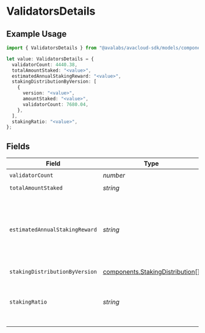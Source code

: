 # ValidatorsDetails

## Example Usage

```typescript
import { ValidatorsDetails } from "@avalabs/avacloud-sdk/models/components";

let value: ValidatorsDetails = {
  validatorCount: 4440.38,
  totalAmountStaked: "<value>",
  estimatedAnnualStakingReward: "<value>",
  stakingDistributionByVersion: [
    {
      version: "<value>",
      amountStaked: "<value>",
      validatorCount: 7680.04,
    },
  ],
  stakingRatio: "<value>",
};
```

## Fields

| Field                                                                              | Type                                                                               | Required                                                                           | Description                                                                        |
| ---------------------------------------------------------------------------------- | ---------------------------------------------------------------------------------- | ---------------------------------------------------------------------------------- | ---------------------------------------------------------------------------------- |
| `validatorCount`                                                                   | *number*                                                                           | :heavy_check_mark:                                                                 | N/A                                                                                |
| `totalAmountStaked`                                                                | *string*                                                                           | :heavy_check_mark:                                                                 | N/A                                                                                |
| `estimatedAnnualStakingReward`                                                     | *string*                                                                           | :heavy_check_mark:                                                                 | Total potential rewards from currently active validations and delegations.         |
| `stakingDistributionByVersion`                                                     | [components.StakingDistribution](../../models/components/stakingdistribution.md)[] | :heavy_check_mark:                                                                 | N/A                                                                                |
| `stakingRatio`                                                                     | *string*                                                                           | :heavy_check_mark:                                                                 | Ratio of total active stake amount to the current supply.                          |